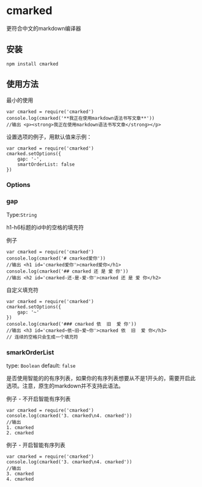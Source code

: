 # cmarked

更符合中文的markdown编译器

## 安装

	npm install cmarked

## 使用方法

最小的使用

	var cmarked = require('cmarked')
	console.log(cmarked('**我正在使用markdown语法书写文章**'))
	//输出 <p><strong>我正在使用markdown语法书写文章</strong></p>

设置选项的例子，用默认值来示例：

	var cmarked = require('cmarked')
	cmarked.setOptions({
		gap: '-',
		smartOrderList: false
	})

### Options

### gap

Type:`String`

h1-h6标题的id中的空格的填充符

例子

	var cmarked = require('cmarked')
	console.log(cmarked('# cmarked爱你'))
	//输出 <h1 id='cmarked爱你'>cmarked爱你</h1>
	console.log(cmarked('## cmarked 还 是 爱 你'))
	//输出 <h2 id='cmarked-还-是-爱-你'>cmarked 还 是 爱 你</h2>

自定义填充符

	var cmarked = require('cmarked')
	cmarked.setOptions({
		gap: '~'
	})
	console.log(cmarked('### cmarked 依  旧  爱 你'))
	//输出 <h3 id='cmarked~依~旧~爱~你'>cmarked 依  旧  爱 你</h3>
	// 连续的空格只会生成一个填充符

### smarkOrderList

type: `Boolean` default: `false`

是否使用智能的的有序列表，如果你的有序列表想要从不是1开头的，需要开启此选项。注意，原生的markdown并不支持此语法。

例子 - 不开启智能有序列表

	var cmarked = require('cmarked')
	console.log(cmarked('3. cmarked\n4. cmarked'))
	//输出 
	1. cmarked
	2. cmarked

例子 - 开启智能有序列表

	var cmarked = require('cmarked')
	console.log(cmarked('3. cmarked\n4. cmarked'))
	//输出
	3. cmarked
	4. cmarked




